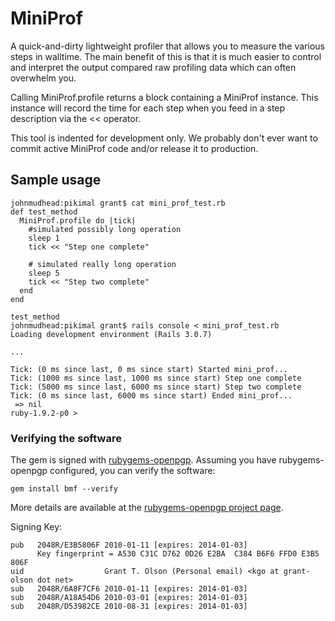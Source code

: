 MiniProf
========

A quick-and-dirty lightweight profiler that allows you to measure
the various steps in walltime.  The main benefit of this is that it
is much easier to control and interpret the output compared raw
profiling data which can often overwhelm you.

Calling MiniProf.profile returns a block containing a MiniProf
instance.  This instance will record the time for each step when you
feed in a step description via the << operator.

This tool is indented for development only.  We probably don't ever
want to commit active MiniProf code and/or release it to production.

Sample usage
------------

    johnmudhead:pikimal grant$ cat mini_prof_test.rb 
    def test_method
      MiniProf.profile do |tick|
        #simulated possibly long operation
        sleep 1
        tick << "Step one complete"
    
        # simulated really long operation
        sleep 5
        tick << "Step two complete"
      end
    end
  
    test_method
    johnmudhead:pikimal grant$ rails console < mini_prof_test.rb 
    Loading development environment (Rails 3.0.7)

    ...

    Tick: (0 ms since last, 0 ms since start) Started mini_prof...
    Tick: (1000 ms since last, 1000 ms since start) Step one complete
    Tick: (5000 ms since last, 6000 ms since start) Step two complete
    Tick: (0 ms since last, 6000 ms since start) Ended mini_prof...
     => nil 
    ruby-1.9.2-p0 > 

### Verifying the software

The gem is signed with
[rubygems-openpgp](https://github.com/grant-olson/rubygems-openpgp).
Assuming you have rubygems-openpgp configured, you can verify the
software:

    gem install bmf --verify

More details are available at the [rubygems-openpgp project
page](https://github.com/grant-olson/rubygems-openpgp).

Signing Key:

    pub   2048R/E3B5806F 2010-01-11 [expires: 2014-01-03]
          Key fingerprint = A530 C31C D762 0D26 E2BA  C384 B6F6 FFD0 E3B5 806F
    uid                  Grant T. Olson (Personal email) <kgo at grant-olson dot net>
    sub   2048R/6A8F7CF6 2010-01-11 [expires: 2014-01-03]
    sub   2048R/A18A54D6 2010-03-01 [expires: 2014-01-03]
    sub   2048R/D53982CE 2010-08-31 [expires: 2014-01-03]

